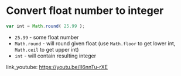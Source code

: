 # Convert float number to integer

```javascript
var int = Math.round( 25.99 );
```

- `25.99` - some float number
- `Math.round` - will round given float (use ```Math.floor``` to get lower int, ```Math.ceil``` to get upper int)
- `int` - will contain resulting integer


link_youtube: https://youtu.be/II6nnTu-rXE

